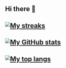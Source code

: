 ## Hi there 👋

## [![My streaks](https://github-readme-streak-stats.herokuapp.com/?user=JefGreen&theme=highcontrast&hide_border=true)](https://github.com/JefGreen)

## [![My GitHub stats](https://github-readme-stats.vercel.app/api?username=JefGreen&show_icons=true&theme=dark&hide=stars&hide_title=true&count_private=true)](https://github.com/JefGreen)

## [![My top langs](https://github-readme-stats.vercel.app/api/top-langs/?username=JefGreen&layout=compact&theme=dark&hide_title=true)](https://github.com/JefGreen)


<!--
**JefGreen/JefGreen** is a ✨ _special_ ✨ repository because its `README.md` (this file) appears on your GitHub profile.

Here are some ideas to get you started:

- 🔭 I’m currently working on ...
- 🌱 I’m currently learning ...
- 👯 I’m looking to collaborate on ...
- 🤔 I’m looking for help with ...
- 💬 Ask me about ...
- 📫 How to reach me: ...
- 😄 Pronouns: ...
- ⚡ Fun fact: ...
-->
